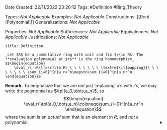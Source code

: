 <div class="topSpace"></div>

Date Created: 22/11/2022 23:20:12
Tags: #Definition #Ring_Theory

Types: _Not Applicable_
Examples: _Not Applicable_
Constructions: [[Root (Polynomial)]]
Generalizations: _Not Applicable_

Properties: _Not Applicable_
Sufficiencies: _Not Applicable_
Equivalences: _Not Applicable_
Justifications: _Not Applicable_

``` ad-Definition
title: Definition.

_Let $R$ be a commutative ring with unit and fix $r\in R$. The **evaluation polynomial at $r$** is the ring homomorphism_
$$\begin{equation}
    \eval_r\!:R\l[x\r]\to R\ \ \ \ \ \ \ \ \textrm{\it{mapping}}\ \ \ \ \ \ \ \ \sum_{i=0}^{n}a_nx^n\mapsto\sum_{i=0}^{n}a_nr^n.
\end{equation}$$

```

**Remark.** To emphasize that we are _not_ just $\textrm{`}$replacing$\textrm{'}$ $x$$\textrm{'}$s with $r$$\textrm{'}$s, we may write the polynomial as $\tpl{a_0,\dots,a_n}$, so
$$\begin{equation}
    \eval_r\!\tpl{a_0,\dots,a_n}\coloneqq\sum_{i=0}^{n}a_nr^n
\end{equation}$$
where the sum is an _actual_ sum that is an element in $R$, and _not_ a polynomial.<span style="float:right;">$\blacklozenge$</span>
